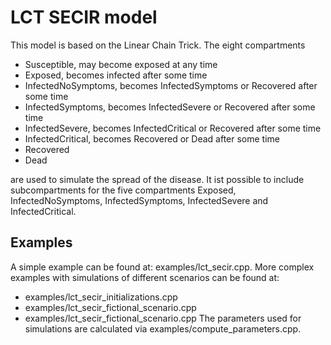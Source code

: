 # LCT SECIR model

This model is based on the Linear Chain Trick. The eight compartments 
- Susceptible, may become exposed at any time
- Exposed, becomes infected after some time
- InfectedNoSymptoms, becomes InfectedSymptoms or Recovered after some time
- InfectedSymptoms, becomes InfectedSevere or Recovered after some time
- InfectedSevere, becomes InfectedCritical or Recovered after some time
- InfectedCritical, becomes Recovered or Dead after some time
- Recovered
- Dead

are used to simulate the spread of the disease. 
It ist possible to include subcompartments for the five compartments Exposed, InfectedNoSymptoms, InfectedSymptoms, InfectedSevere and InfectedCritical.


## Examples

A simple example can be found at: examples/lct_secir.cpp. 
More complex examples with simulations of different scenarios can be found at: 
- examples/lct_secir_initializations.cpp
- examples/lct_secir_fictional_scenario.cpp 
- examples/lct_secir_fictional_scenario.cpp
The parameters used for simulations are calculated via examples/compute_parameters.cpp.
